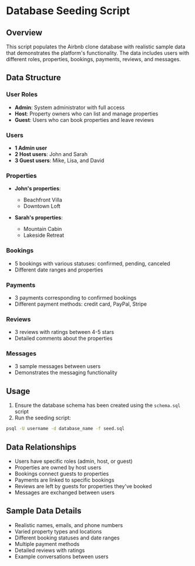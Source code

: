 # Database Seeding Script

## Overview
This script populates the Airbnb clone database with realistic sample data that demonstrates the platform's functionality. The data includes users with different roles, properties, bookings, payments, reviews, and messages.

## Data Structure

### User Roles
- **Admin**: System administrator with full access  
- **Host**: Property owners who can list and manage properties  
- **Guest**: Users who can book properties and leave reviews  

### Users
- **1 Admin user**  
- **2 Host users**: John and Sarah  
- **3 Guest users**: Mike, Lisa, and David  

### Properties
- **John's properties**:  
  - Beachfront Villa  
  - Downtown Loft  

- **Sarah's properties**:  
  - Mountain Cabin  
  - Lakeside Retreat  

### Bookings
- 5 bookings with various statuses: confirmed, pending, canceled  
- Different date ranges and properties  

### Payments
- 3 payments corresponding to confirmed bookings  
- Different payment methods: credit card, PayPal, Stripe  

### Reviews
- 3 reviews with ratings between 4-5 stars  
- Detailed comments about the properties  

### Messages
- 3 sample messages between users  
- Demonstrates the messaging functionality  

## Usage
1. Ensure the database schema has been created using the `schema.sql` script  
2. Run the seeding script:

```bash
psql -U username -d database_name -f seed.sql
```
## Data Relationships
- Users have specific roles (admin, host, or guest)  
- Properties are owned by host users  
- Bookings connect guests to properties  
- Payments are linked to specific bookings  
- Reviews are left by guests for properties they've booked  
- Messages are exchanged between users  

## Sample Data Details
- Realistic names, emails, and phone numbers  
- Varied property types and locations  
- Different booking statuses and date ranges  
- Multiple payment methods  
- Detailed reviews with ratings  
- Example conversations between users
